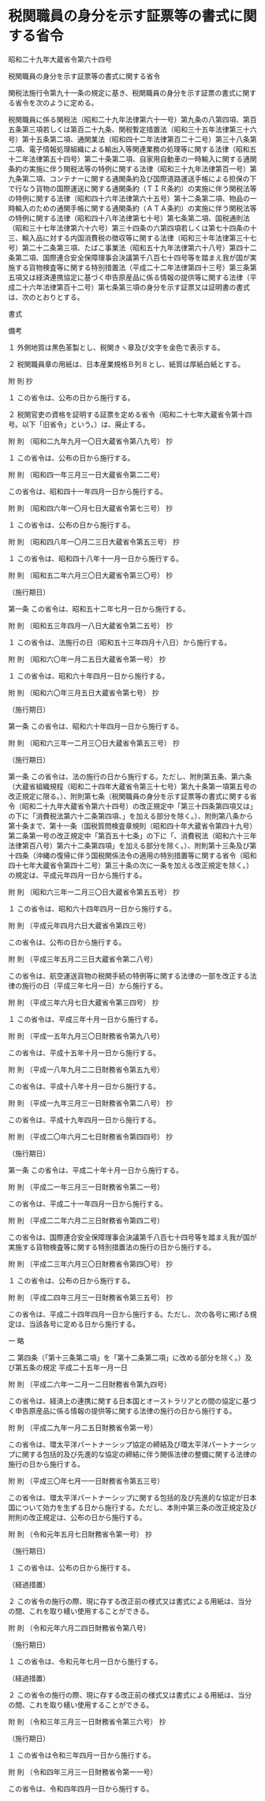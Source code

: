 # 税関職員の身分を示す証票等の書式に関する省令

昭和二十九年大蔵省令第六十四号

税関職員の身分を示す証票等の書式に関する省令

関税法施行令第九十一条の規定に基き、税関職員の身分を示す証票の書式に関する省令を次のように定める。

税関職員に係る関税法（昭和二十九年法律第六十一号）第九条の八第四項、第百五条第三項若しくは第百二十九条、関税暫定措置法（昭和三十五年法律第三十六号）第十五条第二項、通関業法（昭和四十二年法律第百二十二号）第三十八条第二項、電子情報処理組織による輸出入等関連業務の処理等に関する法律（昭和五十二年法律第五十四号）第二十条第二項、自家用自動車の一時輸入に関する通関条約の実施に伴う関税法等の特例に関する法律（昭和三十九年法律第百一号）第九条第二項、コンテナーに関する通関条約及び国際道路運送手帳による担保の下で行なう貨物の国際運送に関する通関条約（ＴＩＲ条約）の実施に伴う関税法等の特例に関する法律（昭和四十六年法律第六十五号）第十二条第二項、物品の一時輸入のための通関手帳に関する通関条約（ＡＴＡ条約）の実施に伴う関税法等の特例に関する法律（昭和四十八年法律第七十号）第七条第二項、国税通則法（昭和三十七年法律第六十六号）第三十四条の六第四項若しくは第七十四条の十三、輸入品に対する内国消費税の徴収等に関する法律（昭和三十年法律第三十七号）第二十二条第三項、たばこ事業法（昭和五十九年法律第六十八号）第四十二条第二項、国際連合安全保障理事会決議第千八百七十四号等を踏まえ我が国が実施する貨物検査等に関する特別措置法（平成二十二年法律第四十三号）第三条第五項又は経済連携協定に基づく申告原産品に係る情報の提供等に関する法律（平成二十六年法律第百十二号）第七条第三項の身分を示す証票又は証明書の書式は、次のとおりとする。

書式

[](/./pict/2FH00000058853_1.pdf)

備考

１ 外側地質は黒色革製とし、税関きヽ章及び文字を金色で表示する。

２ 税関職員章の用紙は、日本産業規格Ｂ列８とし、紙質は厚紙白紙とする。

附 則 抄

１ この省令は、公布の日から施行する。

２ 税関官吏の資格を証明する証票を定める省令（昭和二十七年大蔵省令第十四号。以下「旧省令」という。）は、廃止する。

附 則 （昭和二九年九月一〇日大蔵省令第八九号） 抄

１ この省令は、公布の日から施行する。

附 則 （昭和四一年三月三一日大蔵省令第二二号）

この省令は、昭和四十一年四月一日から施行する。

附 則 （昭和四六年一〇月七日大蔵省令第七三号） 抄

１ この省令は、公布の日から施行する。

附 則 （昭和四八年一〇月二三日大蔵省令第五三号） 抄

１ この省令は、昭和四十八年十一月一日から施行する。

附 則 （昭和五二年六月三〇日大蔵省令第三〇号） 抄

（施行期日）

第一条 この省令は、昭和五十二年七月一日から施行する。

附 則 （昭和五三年四月一八日大蔵省令第二五号） 抄

１ この省令は、法施行の日（昭和五十三年四月十八日）から施行する。

附 則 （昭和六〇年一月二五日大蔵省令第一号） 抄

１ この省令は、昭和六十年四月一日から施行する。

附 則 （昭和六〇年三月五日大蔵省令第七号） 抄

（施行期日）

第一条 この省令は、昭和六十年四月一日から施行する。

附 則 （昭和六三年一二月三〇日大蔵省令第五三号） 抄

（施行期日）

第一条 この省令は、法の施行の日から施行する。ただし、附則第五条、第六条（大蔵省組織規程（昭和二十四年大蔵省令第三十七号）第九十条第一項第五号の改正規定に限る。）、附則第七条（税関職員の身分を示す証票等の書式に関する省令（昭和二十九年大蔵省令第六十四号）の改正規定中「第三十四条第四項又は」の下に「消費税法第六十二条第四項、」を加える部分を除く。）、附則第八条から第十条まで、第十一条（国税質問検査章規則（昭和四十年大蔵省令第四十九号）第二条第一号の改正規定中「第百五十七条」の下に「、消費税法（昭和六十三年法律第百八号）第六十二条第四項」を加える部分を除く。）、附則第十三条及び第十四条（沖縄の復帰に伴う国税関係法令の適用の特別措置等に関する省令（昭和四十七年大蔵省令第四十二号）第三十条の次に一条を加える改正規定を除く。）の規定は、平成元年四月一日から施行する。

附 則 （昭和六三年一二月三〇日大蔵省令第五五号） 抄

１ この省令は、昭和六十四年四月一日から施行する。

附 則 （平成元年四月六日大蔵省令第四三号）

この省令は、公布の日から施行する。

附 則 （平成三年五月二三日大蔵省令第二八号）

この省令は、航空運送貨物の税関手続の特例等に関する法律の一部を改正する法律の施行の日（平成三年七月一日）から施行する。

附 則 （平成三年六月七日大蔵省令第三四号） 抄

１ この省令は、平成三年十月一日から施行する。

附 則 （平成一五年九月三〇日財務省令第九八号）

この省令は、平成十五年十月一日から施行する。

附 則 （平成一八年九月二二日財務省令第五九号）

この省令は、平成十八年十月一日から施行する。

附 則 （平成一九年三月三一日財務省令第二八号） 抄

この省令は、平成十九年四月一日から施行する。

附 則 （平成二〇年六月二七日財務省令第四四号） 抄

（施行期日）

第一条 この省令は、平成二十年十月一日から施行する。

附 則 （平成二一年三月三一日財務省令第二一号）

この省令は、平成二十一年四月一日から施行する。

附 則 （平成二二年六月二三日財務省令第四二号）

この省令は、国際連合安全保障理事会決議第千八百七十四号等を踏まえ我が国が実施する貨物検査等に関する特別措置法の施行の日から施行する。

附 則 （平成二三年六月三〇日財務省令第四〇号） 抄

１ この省令は、公布の日から施行する。

附 則 （平成二四年三月三一日財務省令第三五号） 抄

この省令は、平成二十四年四月一日から施行する。ただし、次の各号に掲げる規定は、当該各号に定める日から施行する。

一 略

二 第四条（「第十三条第二項」を「第十二条第二項」に改める部分を除く。）及び第五条の規定 平成二十五年一月一日

附 則 （平成二六年一二月一二日財務省令第九四号）

この省令は、経済上の連携に関する日本国とオーストラリアとの間の協定に基づく申告原産品に係る情報の提供等に関する法律の施行の日から施行する。

附 則 （平成二九年一月二五日財務省令第一号）

この省令は、環太平洋パートナーシップ協定の締結及び環太平洋パートナーシップに関する包括的及び先進的な協定の締結に伴う関係法律の整備に関する法律の施行の日から施行する。

附 則 （平成三〇年七月一一日財務省令第五三号）

この省令は、環太平洋パートナーシップに関する包括的及び先進的な協定が日本国について効力を生ずる日から施行する。ただし、本則中第三条の改正規定及び附則の改正規定は、公布の日から施行する。

附 則 （令和元年五月七日財務省令第一号） 抄

（施行期日）

１ この省令は、公布の日から施行する。

（経過措置）

２ この省令の施行の際、現に存する改正前の様式又は書式による用紙は、当分の間、これを取り繕い使用することができる。

附 則 （令和元年六月二四日財務省令第八号）

（施行期日）

１ この省令は、令和元年七月一日から施行する。

（経過措置）

２ この省令の施行の際、現に存する改正前の様式又は書式による用紙は、当分の間、これを取り繕い使用することができる。

附 則 （令和三年三月三一日財務省令第三六号） 抄

（施行期日）

１ この省令は令和三年四月一日から施行する。

附 則 （令和四年三月三一日財務省令第一一号）

この省令は、令和四年四月一日から施行する。

